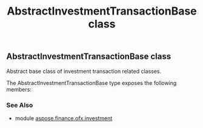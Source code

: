 ﻿---
title: AbstractInvestmentTransactionBase class
second_title: Aspose.Finance for Python via .NET API References
description: 
type: docs
weight: 40
url: /python-net/aspose.finance.ofx.investment/abstractinvestmenttransactionbase/
is_root: false
---

## AbstractInvestmentTransactionBase class

Abstract base class of investment transaction related classes.



The AbstractInvestmentTransactionBase type exposes the following members:

### See Also

* module [aspose.finance.ofx.investment](../)
